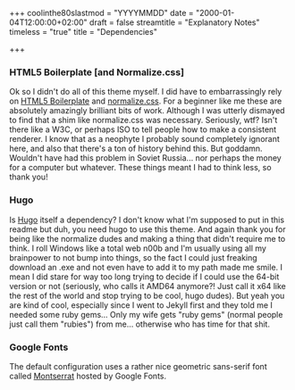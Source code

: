 +++
coolinthe80slastmod = "YYYYMMDD"
date = "2000-01-04T12:00:00+02:00"
draft = false
streamtitle = "Explanatory Notes"
timeless = "true"
title = "Dependencies"

+++

### HTML5 Boilerplate [and Normalize.css]

Ok so I didn't do all of this theme myself.  I did have to embarrassingly rely on [HTML5 Boilerplate](https://html5boilerplate.com/) and [normalize.css](https://necolas.github.io/normalize.css/).  For a beginner like me these are absolutely amazingly brilliant bits of work.  Although I was utterly dismayed to find that a shim like normalize.css was necessary.  Seriously, wtf?  Isn't there like a W3C, or perhaps ISO to tell people how to make a consistent renderer.  I know that as a neophyte I probably sound completely ignorant here, and also that there's a ton of history behind this.  But goddamn.  Wouldn't have had this problem in Soviet Russia... nor perhaps the money for a computer but whatever.  These things meant I had to think less, so thank you!

### Hugo

Is [Hugo](http://gohugo.io) itself a dependency?  I don't know what I'm supposed to put in this readme but duh, you need hugo to use this theme.  And again thank you for being like the normalize dudes and making a thing that didn't require me to think.  I roll Windows like a total web n00b and I'm usually using all my brainpower to not bump into things, so the fact I could just freaking download an .exe and not even have to add it to my path made me smile.  I mean I did stare for way too long trying to decide if I could use the 64-bit version or not (seriously, who calls it AMD64 anymore?! Just call it x64 like the rest of the world and stop trying to be cool, hugo dudes).  But yeah you are kind of cool, especially since I went to Jekyll first and they told me I needed some ruby gems...  Only my wife gets "ruby gems" (normal people just call them "rubies") from me... otherwise who has time for that shit.

### Google Fonts

The default configuration uses a rather nice geometric sans-serif font called [Montserrat](https://www.google.com/fonts/specimen/Montserrat) hosted by Google Fonts.